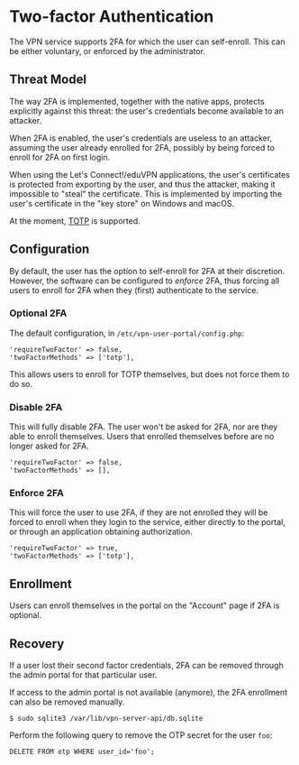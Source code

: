 # Two-factor Authentication

The VPN service supports 2FA for which the user can self-enroll. This can be
either voluntary, or enforced by the administrator.

## Threat Model

The way 2FA is implemented, together with the native apps, protects explicitly 
against this threat: the user's credentials become available to an attacker.

When 2FA is enabled, the user's credentials are useless to an attacker, 
assuming the user already enrolled for 2FA, possibly by being forced to enroll
for 2FA on first login.

When using the Let's Connect!/eduVPN applications, the user's certificates is
protected from exporting by the user, and thus the attacker, making it 
impossible to "steal" the certificate. This is implemented by importing the 
user's certificate in the "key store" on Windows and macOS.

At the moment, 
[TOTP](https://en.wikipedia.org/wiki/Time-based_One-time_Password_Algorithm) is 
supported.

## Configuration

By default, the user has the option to self-enroll for 2FA at their discretion. 
However, the software can be configured to _enforce_ 2FA, thus forcing all 
users to enroll for 2FA when they (first) authenticate to the service.

### Optional 2FA

The default configuration, in `/etc/vpn-user-portal/config.php`:

    'requireTwoFactor' => false,
    'twoFactorMethods' => ['totp'],

This allows users to enroll for TOTP themselves, but does not force them to do 
so.

### Disable 2FA

This will fully disable 2FA. The user won't be asked for 2FA, nor are they 
able to enroll themselves. Users that enrolled themselves before are no longer
asked for 2FA.

    'requireTwoFactor' => false,
    'twoFactorMethods' => [],

### Enforce 2FA

This will force the user to use 2FA, if they are not enrolled they will be 
forced to enroll when they login to the service, either directly to the portal,
or through an application obtaining authorization.

    'requireTwoFactor' => true,
    'twoFactorMethods' => ['totp'],

## Enrollment

Users can enroll themselves in the portal on the "Account" page if 2FA is 
optional.

## Recovery

If a user lost their second factor credentials, 2FA can be removed through 
the admin portal for that particular user.

If access to the admin portal is not available (anymore), the 2FA enrollment
can also be removed manually. 

    $ sudo sqlite3 /var/lib/vpn-server-api/db.sqlite

Perform the following query to remove the OTP secret for the user `foo`:

    DELETE FROM otp WHERE user_id='foo';
